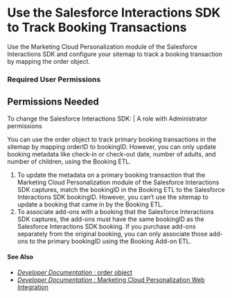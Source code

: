 

# Use the Salesforce Interactions SDK to Track Booking Transactions

Use the Marketing Cloud Personalization module of the Salesforce Interactions
SDK and configure your sitemap to track a booking transaction by mapping the
order object.

### Required User Permissions

Permissions Needed  
---  
To change the Salesforce Interactions SDK: | A role with Administrator permissions  
  
You can use the order object to track primary booking transactions in the
sitemap by mapping orderID to bookingID. However, you can only update booking
metadata like check-in or check-out date, number of adults, and number of
children, using the Booking ETL.

  1. To update the metadata on a primary booking transaction that the Marketing Cloud Personalization module of the Salesforce Interactions SDK captures, match the bookingID in the Booking ETL to the Salesforce Interactions SDK bookingID. However, you can’t use the sitemap to update a booking that came in by the Booking ETL. 
  2. To associate add-ons with a booking that the Salesforce Interactions SDK captures, the add-ons must have the same bookingID as the Salesforce Interactions SDK booking. If you purchase add-ons separately from the original booking, you can only associate those add-ons to the primary bookingID using the Booking Add-on ETL.

#### See Also

  * [ _Developer Documentation_ : order object](https://developer.salesforce.com/docs/marketing/personalization/guide/event-options-evergage.html#the-order-object)
  * [ _Developer Documentation_ : Marketing Cloud Personalization Web Integration](https://developer.salesforce.com/docs/marketing/personalization/guide/web-integration.html)

